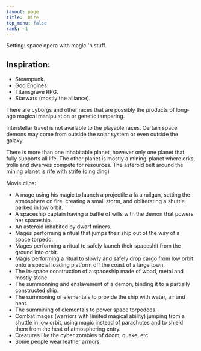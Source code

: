 ```yaml
---
layout: page
title:  Dire
top_menu: false
rank: -1
---
```


Setting: space opera with magic 'n stuff.

## Inspiration:
* Steampunk.
* God Engines.
* Titansgrave RPG.
* Starwars (mostly the alliance).


There are cyborgs and other races that are possibly the products of
long-ago magical manipulation or genetic tampering.

Interstellar travel is not available to the playable races.
Certain space demons may come from outside the solar system
or even outside the galaxy.

There is more than one inhabitable planet, however only one
planet that fully supports all life. The other planet is mostly
a mining-planet where orks, trolls and dwarves compete for resources.
The asteroid belt around the mining planet is rife with strife (ding ding)

Movie clips:

* A mage using his magic to launch a projectile á la a railgun,
  setting the atmosphere on fire, creating a small storm, and obliterating
  a shuttle parked in low orbit.
* A spaceship captain having a battle of wills with the demon that powers her spaceship.
* An asteroid inhabited by dwarf miners.
* Mages performing a ritual that jumps their ship out of the way of a space torpedo.
* Mages performing a ritual to safely launch their spaceshit from the ground into orbit.
* Magis performing a ritual to slowly and safely drop cargo from low orbit onto a
  special loading platform off the coast of a large town.
* The in-space construction of a spaceship made of wood, metal and mostly stone.
* The summonning and enslavement of a demon, binding it to a partially constructed ship.
* The summoning of elementals to provide the ship with water, air and heat.
* The summining of elementals to power space torpedoes.
* Combat mages (warriors with limited magical ability) jumping
  from a shuttle in low orbit, using magic instead of parachutes
  and to shield them from the heat of atmosphering entry.
* Creatures like the cyber zombies of doom, quake, etc.
* Some people wear leather armors.
